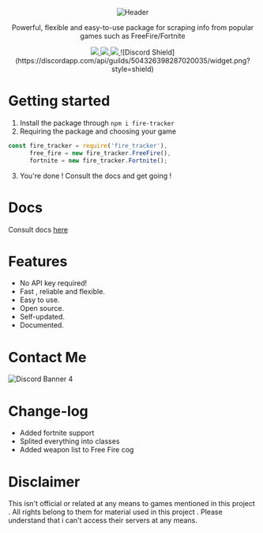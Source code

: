 
<p align="center">
   <img src="https://raw.githubusercontent.com/kokkoooo/fire-tracker/master/header.png?token=AKIFUTBH4QANTQQVFZHD34C6GMSWQ" alt="Header">
</p>

<p align="center">
  Powerful, flexible and easy-to-use package for scraping info from popular games such as FreeFire/Fortnite
</p>

<p align="center">
   <a href="https://www.npmjs.com/package/fire-tracker">
    <img src="https://img.shields.io/badge/npm-by--jake-brightgreen.svg">
  </a>
  <a href="https://www.npmjs.com/package/fire-tracker">
    <img src="https://img.shields.io/npm/dt/fire-tracker.svg?maxAge=3600">
  </a>
  <a href="https://travis-ci.org/jakeisbored/fire-tracker">
    <img src="https://travis-ci.org/jakeisbored/fire-tracker.svg?branch=master">
  </a>
   ![Discord Shield](https://discordapp.com/api/guilds/504326398287020035/widget.png?style=shield)
</p>

# Getting started
1. Install the package through `npm i fire-tracker`
2. Requiring the package and choosing your game
```JavaScript
const fire_tracker = require('fire_tracker'),
      free_fire = new fire_tracker.FreeFire(),
      fortnite = new fire_tracker.Fortnite();
```
3. You're done ! Consult the docs and get going !

# Docs
 
 Consult docs [here](https://jakeisbored.github.io)

# Features

- No API key required!
- Fast , reliable and flexible.
- Easy to use.
- Open source.
- Self-updated.
- Documented.


# Contact Me

![Discord Banner 4](https://discordapp.com/api/guilds/504326398287020035/widget.png?style=banner4)

# Change-log

- Added fortnite support
- Splited everything into classes
- Added weapon list to Free Fire cog

# Disclaimer
 This isn't official or related at any means to games mentioned in this project . All rights belong to them for material used in this project . Please understand that i can't access their servers at any means.

